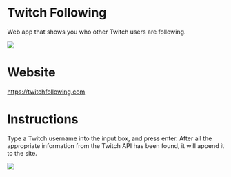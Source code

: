 # Twitch Following
Web app that shows you who other Twitch users are following.

![](https://i.imgur.com/HHLe40q.png)

# Website
https://twitchfollowing.com

# Instructions
Type a Twitch username into the input box, and press enter. After all the appropriate information from the Twitch API has been found, it will append it to the site.  

![](https://i.imgur.com/4j0BnZr.png)
